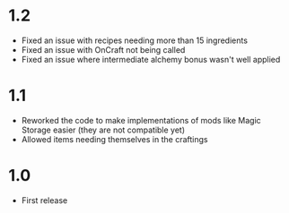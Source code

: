 # 1.2
* Fixed an issue with recipes needing more than 15 ingredients
* Fixed an issue with OnCraft not being called
* Fixed an issue where intermediate alchemy bonus wasn't well applied

# 1.1
* Reworked the code to make implementations of mods like Magic Storage easier (they are not compatible yet)
* Allowed items needing themselves in the craftings

# 1.0
* First release